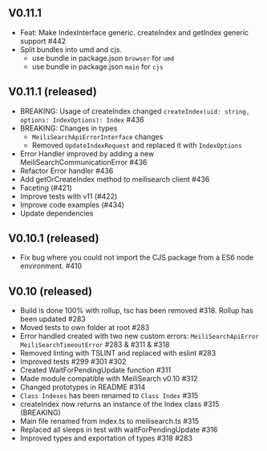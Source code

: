 ## V0.11.1
- Feat: Make IndexInterface generic. createIndex and getIndex generic support #442
- Split bundles into umd and cjs.
  - use bundle in package.json `browser` for `umd`
  - use bundle in package.json `main` for `cjs`

## V0.11.1 (released)

- BREAKING: Usage of createIndex changed `createIndex(uid: string, options: IndexOptions): Index` #436
- BREAKING: Changes in types
  - `MeiliSearchApiErrorInterface` changes
  - Removed `UpdateIndexRequest` and replaced it with `IndexOptions`
- Error Handler improved by adding a new MeiliSearchCommunicationError #436
- Refactor Error handler #436
- Add getOrCreateIndex method to meilisearch client #436
- Faceting (#421)
- Improve tests with v11 (#422)
- Improve code examples (#434)
- Update dependencies

## V0.10.1 (released)

- Fix bug where you could not import the CJS package from a ES6 node environment. #410

## V0.10 (released)

- Build is done 100% with rollup, tsc has been removed #318. Rollup has been updated #283
- Moved tests to own folder at root #283
- Error handled created with two new custom errors: `MeiliSearchApiError` `MeiliSearchTimeoutError` #283 & #311 & #318
- Removed linting with TSLINT and replaced with eslint #283
- Improved tests #299 #301 #302
- Created WaitForPendingUpdate function #311
- Made module compatible with MeiliSearch v0.10 #312
- Changed prototypes in README #314
- `Class Indexes` has been renamed to `Class Index` #315
- createIndex now returns an instance of the Index class #315 (BREAKING)
- Main file renamed from index.ts to meilisearch.ts #315
- Replaced all sleeps in test with waitForPendingUpdate #316
- Improved types and exportation of types #318 #283
